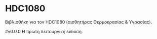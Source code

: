 # HDC1080
Βιβλιοθήκη για τον HDC1080 (αισθητήρας Θερμοκρασίας &amp; Υγρασίας).

#v0.0.0
Η πρώτη λειτουργική έκδοση.